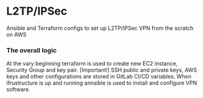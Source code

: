 # L2TP/IPSec

Ansible and Terraform configs to set up L2TP/IPSec VPN from the scratch on AWS

### The overall logic
At the vary beginning terraform is used to create new EC2 instance, Security Group and key pair. 
[Important!] SSH public and private keys, AWS keys and other configurations are stored in GitLab CI/CD variables. 
When ifrustructure is up and running annsible is used to install and configure VPN software.